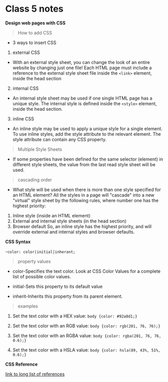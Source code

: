 # Class  5 notes

**Design web pages with CSS**

>How to add CSS

- 3 ways to insert CSS

1. external CSS

+ With an external style sheet, you can change the look of an entire website by changing just one file!  Each HTML page must include a reference to the external style sheet file inside the `<link>` element, inside the head section

2. internal CSS

+ An internal style sheet may be used if one single HTML page has a unique style. The internal style is defined inside the `<style>` element, inside the head section.


3. inline CSS

+ An inline style may be used to apply a unique style for a single element.  To use inline styles, add the style attribute to the relevant element. The style attribute can contain any CSS property.

>Multiple Style Sheets

- If some properties have been defined for the same selector (element) in different style sheets, the value from the last read style sheet will be used.

>cascading order

- What style will be used when there is more than one style specified for an HTML element?
All the styles in a page will "cascade" into a new "virtual" style sheet by the following rules, where number one has the highest priority:

1. Inline style (inside an HTML element)
2. External and internal style sheets (in the head section)
3. Browser default
So, an inline style has the highest priority, and will override external and internal styles and browser defaults.

**CSS Syntax**

-`color: color|initial|inherant;`

>property values

+ color-Specifies the text color. Look at CSS Color Values for a complete list of possible color values.

+ initial-Sets this property to its default value

+ inherit-Inherits this property from its parent element.  

>examples

1. Set the text color with a HEX value:
`body {color: #92a8d1;}`

2. Set the text color with an RGB value:
`body {color: rgb(201, 76, 76);}`

3. Set the text color with an RGBA value:
`body {color: rgba(201, 76, 76, 0.6);}`

4. Set the text color with a HSLA value:
`body {color: hsla(89, 43%, 51%, 0.6);}`

**CSS Reference**

<a href="https://developer.mozilla.org/en-US/docs/Web/CSS/Reference">link to long list of references</a>

